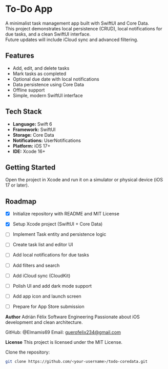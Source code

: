 # To-Do App

A minimalist task management app built with SwiftUI and Core Data.  
This project demonstrates local persistence (CRUD), local notifications for due tasks, and a clean SwiftUI interface.  
Future updates will include iCloud sync and advanced filtering.

## Features

- Add, edit, and delete tasks
- Mark tasks as completed
- Optional due date with local notifications
- Data persistence using Core Data
- Offline support
- Simple, modern SwiftUI interface

## Tech Stack

- **Language:** Swift 6  
- **Framework:** SwiftUI  
- **Storage:** Core Data  
- **Notifications:** UserNotifications  
- **Platform:** iOS 17+  
- **IDE:** Xcode 16+

## Getting Started

Open the project in Xcode and run it on a simulator or physical device (iOS 17 or later).

## Roadmap

- [x] Initialize repository with README and MIT License  
- [x] Setup Xcode project (SwiftUI + Core Data)  
- [ ] Implement Task entity and persistence logic  
- [ ] Create task list and editor UI  
- [ ] Add local notifications for due tasks  
- [ ] Add filters and search  
- [ ] Add iCloud sync (CloudKit)  
- [ ] Polish UI and add dark mode support  
- [ ] Add app icon and launch screen  
- [ ] Prepare for App Store submission  


**Author**
Adrián Félix
Software Engineering
Passionate about iOS development and clean architecture.

GitHub: @Elmamis69
Email: guerofelix234@gmail.com

**License**
This project is licensed under the MIT License.

Clone the repository:

```bash
git clone https://github.com/<your-username>/todo-coredata.git


